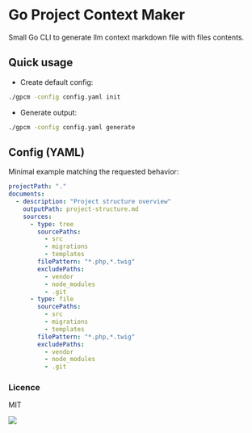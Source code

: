 # Go Project Context Maker

Small Go CLI to generate llm context markdown file with files contents.

## Quick usage

- Create default config:
```bash
./gpcm -config config.yaml init
```

- Generate output:
```bash
./gpcm -config config.yaml generate
```

## Config (YAML)

Minimal example matching the requested behavior:
```yaml
projectPath: "."
documents:
  - description: "Project structure overview"
    outputPath: project-structure.md
    sources:
      - type: tree
        sourcePaths:
          - src
          - migrations
          - templates
        filePattern: "*.php,*.twig"
        excludePaths:
          - vendor
          - node_modules
          - .git        
      - type: file
        sourcePaths:
          - src
          - migrations
          - templates
        filePattern: "*.php,*.twig"
        excludePaths:
          - vendor
          - node_modules
          - .git        
```

### Licence

MIT

![](https://asdertasd.site/counter/go_project_context_maker)